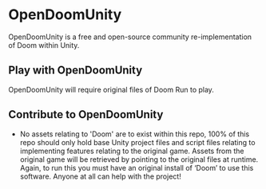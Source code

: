 # OpenDoomUnity
OpenDoomUnity is a free and open-source community re-implementation of Doom within Unity.

## Play with OpenDoomUnity
OpenDoomUnity will require original files of Doom Run to play.

## Contribute to OpenDoomUnity
 - No assets relating to 'Doom' are to exist within this repo, 100% of this repo should only hold base Unity project files and script files relating to implementing features relating to the original game. Assets from the original game will be retrieved by pointing to the original files at runtime. Again, to run this you must have an original install of ‘Doom’ to use this software. Anyone at all can help with the project!
